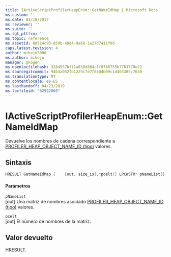 ```yaml
---
title: IActiveScriptProfilerHeapEnum::GetNameIdMap | Microsoft Docs
ms.custom: ''
ms.date: 01/18/2017
ms.reviewer: ''
ms.suite: ''
ms.tgt_pltfrm: ''
ms.topic: reference
ms.assetid: 88514c93-850b-48d4-9a68-1e27d7411f0d
caps.latest.revision: 4
author: mikejo5000
ms.author: mikejo
manager: ghogen
ms.openlocfilehash: 3284557bf71a038d884c1f8786755b7761770e21
ms.sourcegitcommit: 94b3a052fb1229c7e7f8804b09c1d403385c7630
ms.translationtype: MT
ms.contentlocale: es-ES
ms.lasthandoff: 04/23/2019
ms.locfileid: "62992860"
---
```

# <a name="iactivescriptprofilerheapenumgetnameidmap"></a>IActiveScriptProfilerHeapEnum::GetNameIdMap
Devuelve los nombres de cadena correspondiente a [PROFILER_HEAP_OBJECT_NAME_ID (tipo)](../../winscript/reference/profiler-heap-object-name-id-type.md) valores.  
  
## <a name="syntax"></a>Sintaxis  
  
```cpp
HRESULT GetNameIdMap (    [out, size_is(,*pcelt)] LPCWSTR* pNameList[],     [out] UINT *pcelt);  
```  
  
#### <a name="parameters"></a>Parámetros  
 `pNameList`  
 [out] Una matriz de nombres asociado [PROFILER_HEAP_OBJECT_NAME_ID (tipo)](../../winscript/reference/profiler-heap-object-name-id-type.md) valores.  
  
 `pcelt`  
 [out] El número de nombres de la matriz.  
  
## <a name="return-value"></a>Valor devuelto  
 HRESULT.